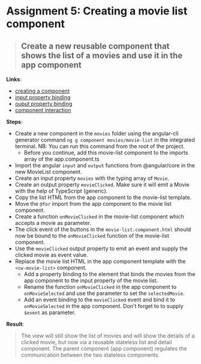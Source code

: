 Assignment 5: Creating a movie list component 
==============================================

> ## Create a new reusable component that shows the list of a movies and use it in the app component

**Links**:
- [creating a component](https://angular-training-guide.rangle.io/cli/creating-components)
- [input property binding](https://angular.dev/guide/components/inputs)
- [ouput property binding](https://angular.dev/guide/components/outputs)
- [component interaction](https://angular.io/docs/ts/latest/cookbook/component-communication.html#!#child-to-parent)

**Steps**:
- Create a new component in the `movies` folder using the angular-cli generator command `ng g component movies/movie-list` in the integrated terminal. NB: You can run this command from the root of the project.
  - Before you continue, add this movie-list component to the imports array of the app.component.ts
- Import the angular `input` and `output` functions from @angular/core in the new MovieList component.
- Create an input property `movies` with the typing array of `Movie`.
- Create an output property `movieClicked`. Make sure it will emit a Movie with the help of TypeScript (generic).
- Copy the list HTML from the app component to the movie-list template.
- Move the `@for` import from the app component to the movie list component.
- Create a function `onMovieClicked` in the movie-list component which accepts a movie as parameter.
- The click event of the buttons in the `movie-list.component.html` should now be bound to the `onMovieClicked` function of the movie-list component.
- Use the `movieClicked` output property to emit an event and supply the clicked movie as event value.
- Replace the movie list HTML in the app component template with the `<cw-movie-list>` component.
    - Add a property binding to the element that binds the movies from the app component to the input property of the movie list.
    - Rename the function `onMovieClicked` in the app component to `onMovieSelected` and use the parameter to set the `selectedMovie`.
    - Add an event binding to the `movieClicked` event and bind it to `onMovieSelected` in the app component. Don't forget to to supply `$event` as parameter.

**Result**:
> The view will still show the list of movies and will show the details of a clicked movie, but now via a reusable stateless list and detail component.
> The parent component (app component) regulates the communication between the two stateless components.